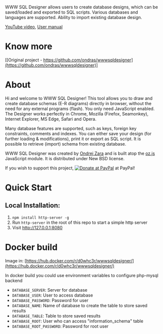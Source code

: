 WWW SQL Designer allows users to create database designs, which can be saved/loaded and exported to SQL scripts. Various databases and languages are supported. Ability to import existing database design.

[YouTube video](http://www.youtube.com/watch?v=hCQzJx9AKhU), [User manual](https://github.com/ondras/wwwsqldesigner/wiki/Manual)

# Know more

[[Original project - https://github.com/ondras/wwwsqldesigner](https://github.com/ondras/wwwsqldesigner)]

# About

Hi and welcome to WWW SQL Designer! This tool allows you to draw and create database schemas (E-R diagrams) directly in browser, without the need for any external programs (flash). You only need JavaScript enabled.
The Designer works perfectly in Chrome, Mozilla (Firefox, Seamonkey), Internet Explorer, MS Edge, Safari and Opera.

Many database features are supported, such as keys, foreign key constraints, comments and indexes. You can either save your design (for further loading & modifications), print it or export as SQL script. It is possible to retrieve (import) schema from existing database.

WWW SQL Designer was created by [Ondrej Zara](http://ondras.zarovi.cz/) and is built atop the [oz.js](http://code.google.com/p/oz-js/) JavaScript module. It is distributed under New BSD license.

If you wish to support this project, <a href='https://www.paypal.com/cgi-bin/webscr?cmd=_s-xclick&hosted_button_id=3340079'><img src='https://www.paypal.com/en_GB/i/btn/btn_donate_LG.gif' alt='Donate at PayPal' title='Donate at PayPal' /></a> at PayPal!

# Quick Start

## Local Installation:

1. `npm install http-server -g`
2. Run `http-server` in the root of this repo to start a simple http server
3. Visit http://127.0.0.1:8080

# Docker build

Image in: [https://hub.docker.com/r/d0whc3r/wwwsqldesigner/](https://hub.docker.com/r/d0whc3r/wwwsqldesigner/)

In docker build you could use environment variables to configure php-mysql backend

* `DATABASE_SERVER`: Server for database
* `DATABASE_USER`: User to access database
* `DATABASE_PASSWORD`: Password for user
* `DATABASE_NAME`: Name of database to create the table to store saved results
* `DATABASE_TABLE`: Table to store saved results
* `DATABASE_ROOT`: User who can access "information_schema" table
* `DATABASE_ROOT_PASSWORD`: Password for root user

